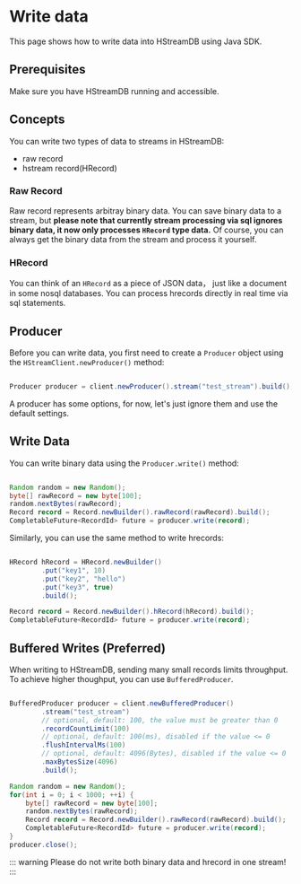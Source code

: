 # Write data

This page shows how to write data into HStreamDB using Java SDK.

## Prerequisites

Make sure you have HStreamDB running and accessible.

## Concepts

You can write two types of data to streams in HStreamDB:

- raw record
- hstream record(HRecord)

### Raw Record

Raw record represents arbitray binary data. You can save binary data to a
stream, but **please note that currently stream processing via sql ignores
binary data, it now only processes `HRecord` type data.** Of course, you can
always get the binary data from the stream and process it yourself.

### HRecord

You can think of an `HRecord` as a piece of JSON data， just like a document in
some nosql databases. You can process hrecords directly in real time via sql
statements.

## Producer

Before you can write data, you first need to create a `Producer` object using
the `HStreamClient.newProducer()` method:

```java

Producer producer = client.newProducer().stream("test_stream").build();

```

A producer has some options, for now, let's just ignore them and use the default
settings.

## Write Data

You can write binary data using the `Producer.write()` method:

```java

Random random = new Random();
byte[] rawRecord = new byte[100];
random.nextBytes(rawRecord);
Record record = Record.newBuilder().rawRecord(rawRecord).build();
CompletableFuture<RecordId> future = producer.write(record);

```

Similarly, you can use the same method to write hrecords:

```java

HRecord hRecord = HRecord.newBuilder()
        .put("key1", 10)
        .put("key2", "hello")
        .put("key3", true)
        .build();

Record record = Record.newBuilder().hRecord(hRecord).build();
CompletableFuture<RecordId> future = producer.write(record);

```

## Buffered Writes (Preferred)

When writing to HStreamDB, sending many small records limits throughput. To
achieve higher thoughput, you can use `BufferedProducer`.

```java

BufferedProducer producer = client.newBufferedProducer()
        .stream("test_stream")
        // optional, default: 100, the value must be greater than 0
        .recordCountLimit(100)
        // optional, default: 100(ms), disabled if the value <= 0
        .flushIntervalMs(100)
        // optional, default: 4096(Bytes), disabled if the value <= 0
        .maxBytesSize(4096)
        .build();

Random random = new Random();
for(int i = 0; i < 1000; ++i) {
    byte[] rawRecord = new byte[100];
    random.nextBytes(rawRecord);
    Record record = Record.newBuilder().rawRecord(rawRecord).build();
    CompletableFuture<RecordId> future = producer.write(record);
}
producer.close();
```

::: warning
Please do not write both binary data and hrecord in one stream!
:::
